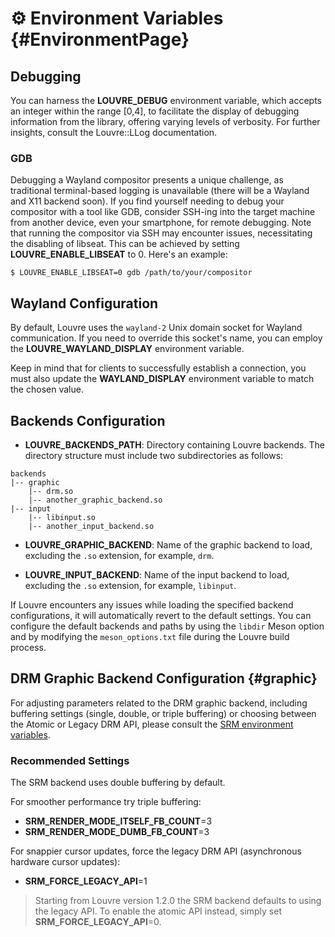 # ⚙️ Environment Variables {#EnvironmentPage}

## Debugging

You can harness the **LOUVRE_DEBUG** environment variable, which accepts an integer within the range [0,4], to facilitate the display of debugging information from the library, offering varying levels of verbosity. For further insights, consult the Louvre::LLog documentation.

### GDB

Debugging a Wayland compositor presents a unique challenge, as traditional terminal-based logging is unavailable (there will be a Wayland and X11 backend soon). If you find yourself needing to debug your compositor with a tool like GDB, consider SSH-ing into the target machine from another device, even your smartphone, for remote debugging. Note that running the compositor via SSH may encounter issues, necessitating the disabling of libseat. This can be achieved by setting **LOUVRE_ENABLE_LIBSEAT** to 0. Here's an example:

```
$ LOUVRE_ENABLE_LIBSEAT=0 gdb /path/to/your/compositor
```

## Wayland Configuration

By default, Louvre uses the `wayland-2` Unix domain socket for Wayland communication. If you need to override this socket's name, you can employ the **LOUVRE_WAYLAND_DISPLAY** environment variable.

Keep in mind that for clients to successfully establish a connection, you must also update the **WAYLAND_DISPLAY** environment variable to match the chosen value.

## Backends Configuration

  - **LOUVRE_BACKENDS_PATH**: Directory containing Louvre backends. The directory structure must include two subdirectories as follows:

  ```
  backends
  |-- graphic
      |-- drm.so
      |-- another_graphic_backend.so
  |-- input
      |-- libinput.so
      |-- another_input_backend.so
  ```

  - **LOUVRE_GRAPHIC_BACKEND**: Name of the graphic backend to load, excluding the `.so` extension, for example, `drm`.

  - **LOUVRE_INPUT_BACKEND**: Name of the input backend to load, excluding the `.so` extension, for example, `libinput`.

If Louvre encounters any issues while loading the specified backend configurations, it will automatically revert to the default settings. You can configure the default backends and paths by using the `libdir` Meson option and by modifying the `meson_options.txt` file during the Louvre build process.

## DRM Graphic Backend Configuration {#graphic}

For adjusting parameters related to the DRM graphic backend, including buffering settings (single, double, or triple buffering) or choosing between the Atomic or Legacy DRM API, please consult the [SRM environment variables](https://cuarzosoftware.github.io/SRM/md_md__envs.html).

### Recommended Settings

The SRM backend uses double buffering by default.

For smoother performance try triple buffering:

  - **SRM_RENDER_MODE_ITSELF_FB_COUNT**=3
  - **SRM_RENDER_MODE_DUMB_FB_COUNT**=3

For snappier cursor updates, force the legacy DRM API (asynchronous hardware cursor updates):

  - **SRM_FORCE_LEGACY_API**=1

> Starting from Louvre version 1.2.0 the SRM backend defaults to using the legacy API. To enable the atomic API instead, simply set **SRM_FORCE_LEGACY_API**=0.